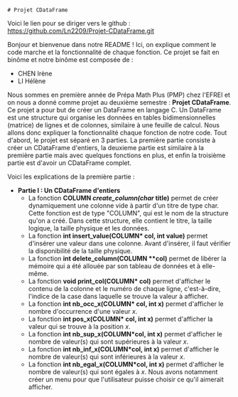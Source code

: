                                                                           # Projet CDataFrame

Voici le lien pour se diriger vers le github : https://github.com/Ln2209/Projet-CDataFrame.git

Bonjour et bienvenue dans notre README ! Ici, on explique comment le code marche et la fonctionnalité de chaque fonction. Ce projet se fait en binôme et notre binôme est composée de : 
- CHEN Irène
- LI Hélène

Nous sommes en première année de Prépa Math Plus (PMP) chez l'EFREI et on nous a donné comme projet au deuxième semestre : **Projet CDataFrame**.
Ce projet a pour but de créer un DataFrame en langage C. Un DataFrame est une structure qui organise les données en tables bidimensionnelles (matrice) de lignes et
de colonnes, similaire à une feuille de calcul. Nous allons donc expliquer la fonctionnalité chaque fonction de notre code. Tout d'abord, le projet est séparé en 
3 parties. La première partie consiste à créer un CDataFrame d'entiers, la deuxieme partie est similaire à la première partie mais avec quelques fonctions en plus, et enfin la troisième partie est d'avoir un CDataFrame complet. 

Voici les explications de la première partie : 
- __Partie I : Un CDataFrame d'entiers__
    - La fonction **COLUMN *create_column(char* title)** permet de créer dynamiquement une colonne vide à partir d'un titre de type char. Cette fonction est de type "COLUMN", qui est le nom de la structure qu'on a créé. Dans cette structure, elle contient le titre, la taille logique, la taille physique et les données.
    - La fonction __int insert_value(COLUMN* col, int value)__ permet d'insérer une valeur dans une colonne. Avant d'insérer, il faut vérifier la disponibilité de la taille physique.
    - La fonction __int delete_column(COLUMN **col)__ permet de libérer la mémoire qui a été allouée par son tableau de données et à elle-même.
    - La fonction __void print_col(COLUMN* col)__ permet d'afficher le contenu de la colonne et le numéro de chaque ligne, c'est-à-dire, l'indice de la case dans laquelle se trouve la valeur à afficher.
    - La fonction __int nb_occ_x(COLUMN* col, int x)__ permet d'afficher le nombre d'occurrence d'une valeur *x*.
    - La fonction __int pos_x(COLUMN* col, int x)__ permet d'afficher la valeur qui se trouve à la position *x*.
    - La fonction __int nb_sup_x(COLUMN*col, int x)__ permet d'afficher le nombre de valeur(s) qui sont supérieures à la valeur *x*.
    - La fonction __int nb_inf_x(COLUMN*col, int x)__ permet d'afficher le nombre de valeur(s) qui sont inférieures à la valeur *x*.
    - La fonction __int nb_egal_x(COLUMN*col, int x)__ permet d'afficher le nombre de valeur(s) qui sont égales à *x*.
Nous avons notamment créer un menu pour que l'utilisateur puisse choisir ce qu'il aimerait afficher.
